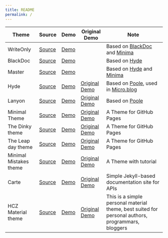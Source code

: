 ```yaml
---
title: README
permalink: /
---
```


| Theme | Source | Demo | Original Demo | Note |
|---|---|---|---|---|
| WriteOnly | [Source](https://github.com/twocolumn/WriteOnly) | [Demo](https://twocolumn.github.io/WriteOnly/) | | Based on [BlackDoc](https://github.com/twocolumn/BlackDoc) and [Minima](https://github.com/esovm/minima) |
| BlackDoc | [Source](https://github.com/twocolumn/BlackDoc) | [Demo](https://twocolumn.github.io/BlackDoc/) | | Based on [Hyde](https://github.com/twocolumn/hyde) |
| Master | [Source](https://github.com/twocolumn/master) | [Demo](https://twocolumn.github.io/master/) |  | Based on [Hyde](https://github.com/twocolumn/hyde) and [Minima](https://github.com/esovm/minima) |
| Hyde | [Source](https://github.com/twocolumn/hyde) | [Demo](https://twocolumn.github.io/hyde/) | [Original Demo](https://hyde.getpoole.com/) | Based on [Poole](https://github.com/esovm/poole), used in [Micro.blog](https://micro.blog/) |
| Lanyon | [Source](https://github.com/twocolumn/lanyon) | [Demo](https://twocolumn.github.io/lanyon/) | [Original Demo](http://lanyon.getpoole.com/) | Based on [Poole](https://github.com/esovm/poole) |
| Minimal Theme | [Source](https://github.com/twocolumn/minimal) | [Demo](https://twocolumn.github.io/minimal/) | [Original Demo](https://orderedlist.com/minimal/) | A Theme for GitHub Pages |
| The Dinky theme | [Source](https://github.com/twocolumn/dinky) | [Demo](https://twocolumn.github.io/dinky/) | [Original Demo](https://pages-themes.github.io/dinky/) | A Theme for GitHub Pages |
| The Leap day theme | [Source](https://github.com/twocolumn/leap-day) | [Demo](https://twocolumn.github.io/leap-day/) | [Original Demo](https://pages-themes.github.io/leap-day/) | A Theme for GitHub Pages |
| Minimal Mistakes theme | [Source](https://github.com/twocolumn/minimal-mistakes) | [Demo](https://twocolumn.github.io/minimal-mistakes/) | [Original Demo](https://mmistakes.github.io/minimal-mistakes/) | A Theme with tutorial |
| Carte | [Source](https://github.com/twocolumn/carte) | [Demo](https://twocolumn.github.io/carte/) | [Original Demo](http://wiredcraft.github.io/carte/) | Simple Jekyll-based documentation site for APIs |
| HCZ Material theme | [Source](https://github.com/twocolumn/hcz-jekyll-blog) | [Demo](https://twocolumn.github.io/hcz-jekyll-blog/) | [Original Demo](https://codeasashu.github.io/hcz-jekyll-blog/) | This is a simple personal material theme, best suited for personal authors, programmars, bloggers |


